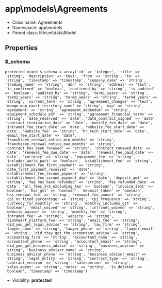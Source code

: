 app\models\Agreements
===============






* Class name: Agreements
* Namespace: app\models
* Parent class: lithium\data\Model





Properties
----------


### $_schema

    protected mixed $_schema = array('id' => 'integer', 'title' => 'string', 'description' => 'text', 'from' => 'string', 'to' => 'string', 'timestamp' => 'timestamp', 'company_name' => 'string', 'trading_name' => 'string', 'abn' => 'string', 'address' => 'text', 'is_confirmed' => 'boolean', 'confirmed_by' => 'string', 'is_audited' => 'boolean', 'audited_by' => 'string', 'term1_years' => 'string', 'term2_years' => 'string', 'term3_years' => 'string', 'term4_years' => 'string', 'current_term' => 'string', 'agreement_changes' => 'text', 'mango_map_exact_territory_name' => 'string', 'map' => 'string', 'agreement' => 'string', 'agreement_addendum' => 'string', 'equipment_schedule_pdf' => 'string', 'agreement_financial_terms' => 'string', 'date_reserved' => 'date', 'date_contract_signed' => 'date', 'contract_termination_date' => 'date', 'monthly_fee_date' => 'date', 'intranet_fee_start_date' => 'date', 'website_fee_start_date' => 'date', 'website_fee' => 'string', 'hr_tech_start_date' => 'date', 'email_fee_start_date' => 'date', 'franchisee_renewal_notice_min_months' => 'string', 'franchisee_renewal_notice_max_months' => 'string', 'contract_has_been_renewed' => 'string', 'contract_renewed_date' => 'date', 'renewal_fee_due_date' => 'date', 'renewal_fee_paid_date' => 'date', 'currency' => 'string', 'equipment_fee' => 'string', 'includes_world_pack' => 'boolean', 'establishment_fee' => 'string', 'establishment_fee_first_payment' => 'string', 'date_first_payment_received' => 'date', 'establishment_fee_second_payment' => 'string', 'establishment_fee_second_payment_due' => 'date', 'deposit_amt' => 'string', 'fee_has_been_refunded' => 'string', 'fee_refunded_date' => 'date', 'all_fees_are_excluding_tax' => 'boolean', 'invoice_sent' => 'boolean', 'has_gst' => 'boolean', 'deposit_taken' => 'boolean', 'has_renewal_fee' => 'string', 'renewal_fee_amount' => 'string', 'cpi_or_fixed_percentage' => 'string', 'cpi_frequency' => 'string', 'currency_for_monthly' => 'string', 'monthly_includes_gst' => 'boolean', 'email_waived' => 'string', 'intranet_waived' => 'string', 'website_waived' => 'string', 'monthly_fee' => 'string', 'intranet_fee' => 'string', 'website' => 'string', 'lionheart_platform_fee' => 'string', 'email_fee' => 'string', 'did_you_get_legal_advise' => 'string', 'law_firm' => 'string', 'lawyer_name' => 'string', 'lawyer_phone' => 'string', 'lawyer_email' => 'string', 'did_they_get_the_accountant_advise' => 'string', 'accounting_firm' => 'string', 'accountant_name' => 'string', 'accountant_phone' => 'string', 'accountant_email' => 'string', 'did_you_get_business_advise' => 'string', 'business_advisor' => 'string', 'business_advisor_name' => 'string', 'business_advisor_phone' => 'string', 'business_advisor_email' => 'string', 'legal_entity' => 'string', 'contract_type' => 'string', 'contract_version' => 'string', 'salesperson' => 'string', 'sales_agent' => 'string', 'notes' => 'string', 'is_deleted' => 'boolean', 'timestamp' => 'timestamp')





* Visibility: **protected**




